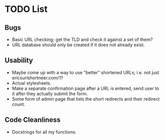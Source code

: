 TODO List
=========

Bugs
----
* Basic URL checking; get the TLD and check it against a set of them?
* URL database should only be created if it does not already exist.

Usability
---------
* Maybe come up with a way to use "better" shortened URLs; i.e. not just ericsurlshortneer.com/1?
* Actual stylesheets.
* Make a separate confirmation page after a URL is entered, send user to it after they actually submit the form.
* Some form of admin page that lists the short redirects and their redirect count.

Code Cleanliness
----------------
* Docstrings for all my functions.

